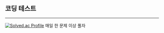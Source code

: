 ## 코딩 테스트
---
[![Solved.ac Profile](http://mazassumnida.wtf/api/generate_badge?boj=agent227)](https://solved.ac/agent227/) 매일 한 문제 이상 풀자
